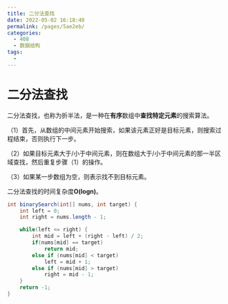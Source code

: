 ```yaml
---
title: 二分法查找
date: 2022-05-02 16:18:40
permalink: /pages/5ae2eb/
categories:
  - 408
  - 数据结构
tags:
  - 
---
```

# 二分法查找

二分法查找，也称为折半法，是一种在**有序**数组中**查找特定元素**的搜索算法。

（1）首先，从数组的中间元素开始搜索，如果该元素正好是目标元素，则搜索过程结束，否则执行下一步。

（2）如果目标元素大于/小于中间元素，则在数组大于/小于中间元素的那一半区域查找，然后重复步骤（1）的操作。

（3）如果某一步数组为空，则表示找不到目标元素。

二分法查找的时间复杂度**O(logn)**。

```java
int binarySearch(int[] nums, int target) {
    int left = 0; 
    int right = nums.length - 1; 

    while(left <= right) {
        int mid = left + (right - left) / 2;
        if(nums[mid] == target)
            return mid; 
        else if (nums[mid] < target)
            left = mid + 1; 
        else if (nums[mid] > target)
            right = mid - 1; 
    }
    return -1;
}
```



